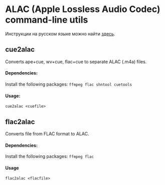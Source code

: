 # ALAC (Apple Lossless Audio Codec) command-line utils

Инструкции на русском языке можно найти [здесь](http://zoid.cc/alac-utils).

## cue2alac

Converts ape+cue, wv+cue, flac+cue to separate ALAC (.m4a) files.

#### Dependencies:
Install the following packages: `ffmpeg flac shntool cuetools`

#### Usage:
`cue2alac <cuefile>`


## flac2alac

Converts file from FLAC format to ALAC.

#### Dependencies:
Install the following packages: `ffmpeg flac`

#### Usage

`flac2alac <flacfile>`
